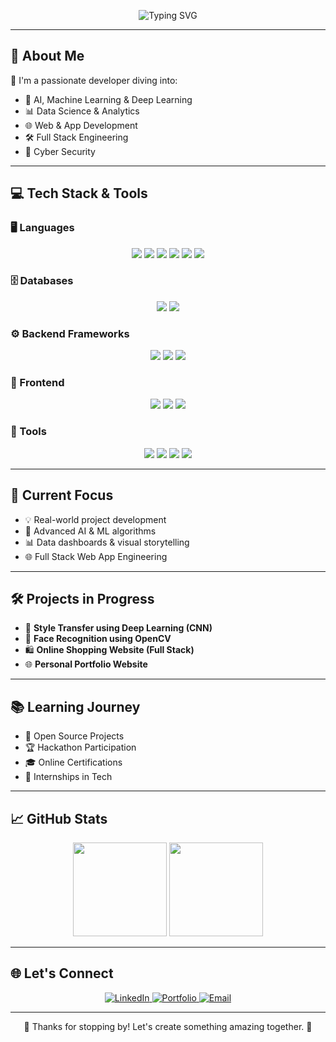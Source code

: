 <p align="center">
  <img src="https://readme-typing-svg.herokuapp.com?font=Fira+Code&size=26&pause=1000&color=F72585&center=true&width=1000&lines=Hey+There!+I'm+Harshitha+👋;AI+%7C+ML+%7C+DL+%7C+Full+Stack+Dev+%7C+Cyber+Security+💻;Exploring+Tech+and+Innovation+🚀" alt="Typing SVG" />
</p>

---

## 🌟 About Me

💫 I'm a passionate developer diving into:
- 🤖 AI, Machine Learning & Deep Learning  
- 📊 Data Science & Analytics  
- 🌐 Web & App Development  
- 🛠 Full Stack Engineering  
- 🔐 Cyber Security  

---

## 💻 Tech Stack & Tools

### 🖥️ Languages  
<p align="center">
  <img src="https://img.shields.io/badge/Python-3776AB?style=for-the-badge&logo=python&logoColor=white" />
  <img src="https://img.shields.io/badge/C-00599C?style=for-the-badge&logo=c&logoColor=white" />
  <img src="https://img.shields.io/badge/Java-007396?style=for-the-badge&logo=java&logoColor=white" />
  <img src="https://img.shields.io/badge/HTML-E34F26?style=for-the-badge&logo=html5&logoColor=white" />
  <img src="https://img.shields.io/badge/CSS-1572B6?style=for-the-badge&logo=css3&logoColor=white" />
  <img src="https://img.shields.io/badge/JavaScript-F7DF1E?style=for-the-badge&logo=javascript&logoColor=black" />
</p>

### 🗄️ Databases  
<p align="center">
  <img src="https://img.shields.io/badge/MySQL-4479A1?style=for-the-badge&logo=mysql&logoColor=white" />
  <img src="https://img.shields.io/badge/MongoDB-47A248?style=for-the-badge&logo=mongodb&logoColor=white" />
</p>

### ⚙️ Backend Frameworks  
<p align="center">
  <img src="https://img.shields.io/badge/Flask-000000?style=for-the-badge&logo=flask" />
  <img src="https://img.shields.io/badge/Spring_Boot-6DB33F?style=for-the-badge&logo=spring-boot&logoColor=white" />
  <img src="https://img.shields.io/badge/Node.js-339933?style=for-the-badge&logo=node.js&logoColor=white" />
</p>

### 🎨 Frontend  
<p align="center">
  <img src="https://img.shields.io/badge/React-61DAFB?style=for-the-badge&logo=react&logoColor=black" />
  <img src="https://img.shields.io/badge/HTML5-E34F26?style=for-the-badge&logo=html5&logoColor=white" />
  <img src="https://img.shields.io/badge/CSS3-1572B6?style=for-the-badge&logo=css3&logoColor=white" />
</p>

### 🧰 Tools  
<p align="center">
  <img src="https://img.shields.io/badge/Git-F05032?style=for-the-badge&logo=git&logoColor=white" />
  <img src="https://img.shields.io/badge/GitHub-181717?style=for-the-badge&logo=github" />
  <img src="https://img.shields.io/badge/VS%20Code-007ACC?style=for-the-badge&logo=visual-studio-code&logoColor=white" />
  <img src="https://img.shields.io/badge/Vercel-000000?style=for-the-badge&logo=vercel" />
</p>

---

## 🚀 Current Focus

- 💡 Real-world project development  
- 🤖 Advanced AI & ML algorithms  
- 📊 Data dashboards & visual storytelling  
- 🌐 Full Stack Web App Engineering  

---

## 🛠️ Projects in Progress

- 🎨 **Style Transfer using Deep Learning (CNN)**  
- 🧠 **Face Recognition using OpenCV**  
- 🛍️ **Online Shopping Website (Full Stack)**  
- 🌐 **Personal Portfolio Website**  

---

## 📚 Learning Journey

- 🤝 Open Source Projects  
- 🏆 Hackathon Participation  
- 🎓 Online Certifications  
- 💼 Internships in Tech  

---

## 📈 GitHub Stats

<p align="center">
  <img src="https://github-readme-stats.vercel.app/api?username=HarshithaSudhakar&show_icons=true&theme=tokyonight" height="150" />
  <img src="https://github-readme-stats.vercel.app/api/top-langs/?username=HarshithaSudhakar&layout=compact&theme=tokyonight" height="150" />
</p>

---

## 🌐 Let's Connect

<p align="center">
  <a href="https://www.linkedin.com/in/harshitha-sudhakar-a1b47b373/" target="_blank">
    <img alt="LinkedIn" src="https://img.shields.io/badge/LinkedIn-%230077B5.svg?style=for-the-badge&logo=linkedin&logoColor=white" />
  </a>
  <a href="https://my-portfolio-six-eta-68.vercel.app/" target="_blank">
    <img alt="Portfolio" src="https://img.shields.io/badge/Portfolio-black?style=for-the-badge&logo=vercel&logoColor=white" />
  </a>
  <a href="mailto:harshithasudhakar06@gmail.com">
    <img alt="Email" src="https://img.shields.io/badge/Gmail-EA4335?style=for-the-badge&logo=gmail&logoColor=white" />
  </a>
</p>

---

<p align="center">
  🌟 Thanks for stopping by! Let's create something amazing together. 🚀
</p>
